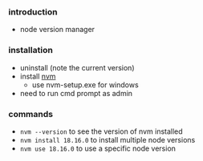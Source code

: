 ### introduction
- node version manager

### installation
- uninstall (note the current version)
- install [nvm](https://github.com/coreybutler/nvm-windows/releases)
  - use nvm-setup.exe for windows
- need to run cmd prompt as admin

### commands
- `nvm --version` to see the version of nvm installed
- `nvm install 18.16.0` to install multiple node versions
- `nvm use 18.16.0` to use a specific node version

